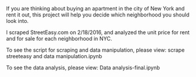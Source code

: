 If you are thinking about buying an apartment in the city of New York and rent it out, this project will help you decide which neighborhood you should look into.

I scraped StreetEasy.com on 2/18/2016, and analyzed the unit price for rent and for sale for each neighborhood in NYC.

To see the script for scraping and data manipulation, please view: scrape streeteasy and data manipulation.ipynb

To see the data analysis, please view: Data analysis-final.ipynb
